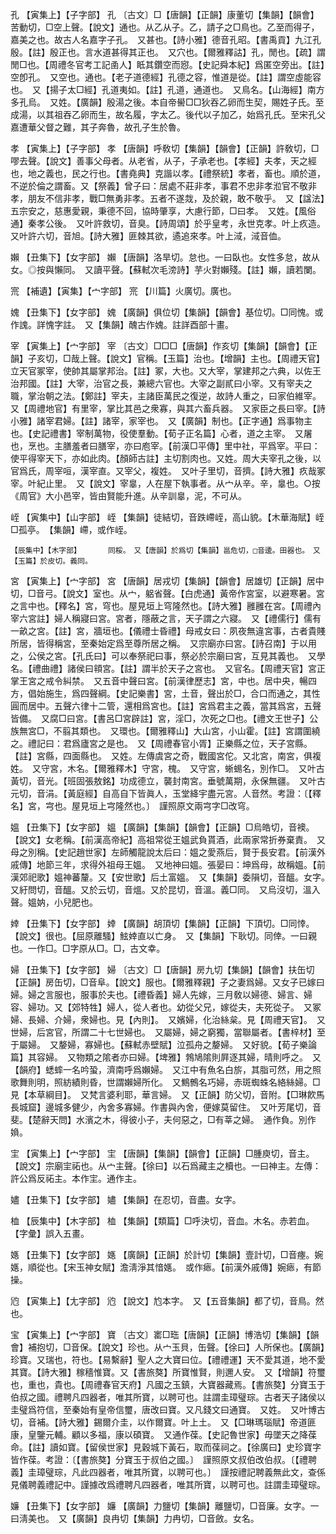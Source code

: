 <!-- { "loadSidebar": true } -->
孔	【寅集上】【子字部】	孔	〔古文〕□【唐韻】【正韻】康董切【集韻】【韻會】苦動切，□空上聲。【說文】通也。从乙从子。乙，請子之□鳥也。乙至而得子，嘉美之也。故古人名嘉字子孔。　又甚也。【詩小雅】德音孔昭。【書禹貢】九江孔殷。【註】殷正也。言水道甚得其正也。　又穴也。【爾雅釋詁】孔，閒也。【疏】謂閒□也。【周禮冬官考工記圅人】眡其鑽空而惌。【史記舜本紀】爲匿空旁出。【註】空卽孔。　又空也。通也。【老子道德經】孔德之容，惟道是從。【註】謂空虛能容也。　又【揚子太□經】孔道夷如。【註】孔道，通道也。　又鳥名。【山海經】南方多孔烏。　又姓。【廣韻】殷湯之後。本自帝嚳□□狄吞乙卵而生契，賜姓子氏。至成湯，以其祖吞乙卵而生，故名履，字太乙。後代以子加乙，始爲孔氏。至宋孔父嘉遭華父督之難，其子奔魯，故孔子生於魯。

孝	【寅集上】【子字部】	孝	【唐韻】呼敎切【集韻】【韻會】【正韻】許敎切，□嘐去聲。【說文】善事父母者。从老省，从子，子承老也。【孝經】夫孝，天之經也，地之義也，民之行也。【書堯典】克諧以孝。【禮祭統】孝者，畜也。順於道，不逆於倫之謂畜。又【祭義】曾子曰：居處不莊非孝，事君不忠非孝涖官不敬非孝，朋友不信非孝，戰□無勇非孝。五者不遂烖，及於親，敢不敬乎。　又【諡法】五宗安之，慈惠愛親，秉德不回，協時肇享，大慮行節，□曰孝。　又姓。【風俗通】秦孝公後。　又叶許救切，音臭。【詩周頌】於乎皇考，永世克孝。叶上疚造。　又叶許六切，音旭。【詩大雅】匪棘其欲，遹追來孝。叶上淢，淢音侐。

嬾	【丑集下】【女字部】	嬾	【唐韻】洛旱切。怠也。一曰臥也。女性多怠，故从女。◎按與懶同。　又讀平聲。【蘇軾次毛滂詩】芋火對嬾殘。【註】嬾，讀若闌。

宺	【補遺】【寅集】【宀字部】	宺	【川篇】火廣切。廣也。

媿	【丑集下】【女字部】	媿	【廣韻】俱位切【集韻】【韻會】基位切。□同愧。或作謉。詳愧字註。　又【集韻】醜古作媿。註詳酉部十畫。

宰	【寅集上】【宀字部】	宰	〔古文〕□□□【唐韻】作亥切【集韻】【韻會】【正韻】子亥切，□哉上聲。【說文】官稱。【玉篇】治也。【增韻】主也。【周禮天官】立天官冢宰，使帥其屬掌邦治。【註】冢，大也。又大宰，掌建邦之六典，以佐王治邦國。【註】大宰，治官之長，兼總六官也。大宰之副貳曰小宰。又有宰夫之職，掌治朝之法。【鄭註】宰夫，主諸臣萬民之復逆，故詩人重之，曰家伯維宰。　又【周禮地官】有里宰，掌比其邑之衆寡，與其六畜兵器。　又家臣之長曰宰。【詩小雅】諸宰君婦。【註】諸宰，家宰也。　又【廣韻】制也。【正字通】爲事物主也。【史記禮書】宰制萬物，役使羣動。【荀子正名篇】心者，道之主宰。　又屠也，烹也。主膳羞者曰膳宰，亦曰庖宰。【前漢□平傳】里中社，平爲宰。平曰：使平得宰天下，亦如此肉。【顏師古註】主切割肉也。又姓。周大夫宰孔之後，以官爲氏，周宰咺，漢宰直。又宰父，複姓。　又叶子里切，音擠。【詩大雅】疚哉冢宰。叶紀止里。　又【說文】宰辠，人在屋下執事者。从宀从辛。辛，辠也。○按《周官》大小邑宰，皆由賢能升進。从辛訓辠，泥，不可从。

峌	【寅集中】【山字部】	峌	【集韻】徒結切，音跌嵽峌，高山貌。【木華海賦】峌□孤亭。　【集韻】嵽，或作峌。

	【辰集中】【木字部】		同桵。　又【唐韻】於爲切【集韻】邕危切，□音逶。田器也。　又【玉篇】於皮切。義同。

宮	【寅集上】【宀字部】	宮	【唐韻】居戎切【集韻】【韻會】居雄切【正韻】居中切，□音弓。【說文】室也。从宀，躳省聲。【白虎通】黃帝作宮室，以避寒暑。宮之言中也。【釋名】宮，穹也。屋見垣上穹隆然也。【詩大雅】雝雝在宮。【周禮內宰六宮註】婦人稱寢曰宮。宮者，隱蔽之言，天子謂之六寢。　又【禮儒行】儒有一畝之宮。【註】宮，牆垣也。【儀禮士昏禮】母戒女曰：夙夜無違宮事，古者貴賤所居，皆得稱宮，至秦始定爲至尊所居之稱。　又宗廟亦曰宮。【詩召南】于以用之，公侯之宮。【孔氏曰】可以奉祭祀曰事，祭必於宗廟曰宮，互見其義也。　又學名。【禮曲禮】諸侯曰頖宮。【註】謂半於天子之宮也。　又官名。【周禮天官】宮正掌王宮之戒令糾禁。　又五音中聲曰宮。【前漢律歷志】宮，中也。居中央，暢四方，倡始施生，爲四聲綱。【史記樂書】宮，土音，聲出於□，合口而通之，其性圓而居中。五聲六律十二管，還相爲宮也。【註】宮爲君主之義，當其爲宮，五聲皆備。　又腐□曰宮。【書呂□宮辟註】宮，淫□，次死之□也。【禮文王世子】公族無宮□，不翦其類也。　又環也。【爾雅釋山】大山宮，小山霍。【註】宮謂圍繞之。禮記曰：君爲廬宮之是也。　又【周禮春官小胥】正樂縣之位，天子宮縣。【註】宮縣，四面縣也。　又姓。左傳虞宮之奇，戰國宮佗。又北宮，南宮，俱複姓。　又守宮，木名。【爾雅釋木】守宮，槐。　又守宮，蜥蜴名，別作□。　又叶古黃切，音光。【班固張敖銘】功成德立，襲封南宮。垂號萬期，永保無疆。　又叶古元切，音涓。【黃庭經】自高自下皆眞人，玉堂絳宇盡元宮。人音然。考證：〔【釋名】宮，宆也。屋見垣上宆隆然也。〕　謹照原文兩宆字□改穹。 

媼	【丑集下】【女字部】	媼	【廣韻】【集韻】【韻會】【正韻】□烏皓切，音襖。【說文】女老稱。【前漢高帝紀】高祖常從王媼武負貰酒，此兩家常折券棄責。　又母之別稱。【史記趙世家】左師觸龍說太后曰：媼之愛燕后，賢于長安君。【前漢外戚傳】地節三年，求得外祖母王媼。　又地神曰媼。張晏曰：坤爲母，故稱媼。【前漢郊祀歌】媼神蕃釐。又【安世歌】后土富媼。　又【集韻】委隕切，音醞。女字。　又紆問切，音醞。又於云切，音熅。又於昆切，音溫。義□同。　又烏沒切，溫入聲。媼妠，小兒肥也。

婞	【丑集下】【女字部】	婞	【廣韻】胡頂切【集韻】【正韻】下頂切。□同悻。【說文】很也。【屈原離騷】鮌婞直以亡身。　又【集韻】下耿切。同倖。一曰親也。一作□。□字原从□。□，古文幸。

婦	【丑集下】【女字部】	婦	〔古文〕□【唐韻】房九切【集韻】【韻會】扶缶切【正韻】房缶切，□音阜。【說文】服也。【爾雅釋親】子之妻爲婦。又女子已嫁曰婦。婦之言服也，服事於夫也。【禮昏義】婦人先嫁，三月敎以婦德、婦言、婦容、婦功。又【郊特牲】婦人，從人者也。幼從父兄，嫁從夫，夫死從子。　又冢婦、長婦、介婦，衆婦也。見【內則】。　又嬪婦，化治絲枲。見【周禮天官】。　又世婦，后宮官，所謂二十七世婦也。　又屬婦，婦之窮獨，當聯屬者。【書梓材】至于屬婦。　又嫠婦，寡婦也。【蘇軾赤壁賦】泣孤舟之嫠婦。　又好貌。【荀子樂論篇】其容婦。　又物類之隂者亦曰婦。【埤雅】鵓鳩隂則屛逐其婦，晴則呼之。　又【韻府】蟋蟀一名吟蛩，濟南呼爲嬾婦。　又江中有魚名白旂，其脂可然，用之照歌舞則明，照紡績則昏，世謂嬾婦所化。　又鷦鷯名巧婦，赤斑蜘蛛名絡絲婦。□見【本草綱目】。　又梵言婆利耶，華言婦。　又【正韻】防父切，音附。【□琳飮馬長城窟】邊城多健少，內舍多寡婦。作書與內舍，便嫁莫留住。　又叶芳尾切，音斐。【楚辭天問】水濱之木，得彼小子，夫何惡之，□有莘之婦。　通作負。別作媍。

宔	【寅集上】【宀字部】	宔	【唐韻】【集韻】【韻會】【正韻】□腫庾切，音主。【說文】宗廟宔祏也。从宀主聲。【徐曰】以石爲藏主之櫝也。一曰神主。左傳：許公爲反祏主。本作宔。通作主。

嬧	【丑集下】【女字部】	嬧	【集韻】在忍切，音盡。女字。

桖	【辰集中】【木字部】	桖	【集韻】【類篇】□呼決切，音血。木名。赤若血。【字彙】誤入五畫。

嫕	【丑集下】【女字部】	嫕	【廣韻】【正韻】於計切【集韻】壹計切，□音瘞。婉嫕，順從也。【宋玉神女賦】澹淸淨其愔嫕。　或作瘱。【前漢外戚傳】婉瘱，有節操。

尦	【寅集上】【尢字部】	尦	【說文】尥本字。　又【五音集韻】都了切，音鳥。然也。

宝	【寅集上】【宀字部】	寶	〔古文〕寚□珤【唐韻】【正韻】博浩切【集韻】【韻會】補抱切，□音保。【說文】珍也。从宀玉貝，缶聲。【徐曰】人所保也。【廣韻】珍寶。又瑞也，符也。【易繫辭】聖人之大寶曰位。【禮禮運】天不愛其道，地不愛其寶。【詩大雅】稼穡惟寶。又【書旅獒】所寶惟賢，則邇人安。　又【增韻】符璽也，重也，貴也。【周禮春官天府】凡國之玉鎮，大寶器藏焉。【書旅獒】分寶玉于伯叔之國。禮聘凡四器者，唯其所寶，以聘可也。註謂圭璋璧琮。古者天子諸侯以圭璧爲符信，至秦始有皇帝信璽，唐改曰寶。又凡錢文曰通寶。　又姓。　又叶博古切，音補。【詩大雅】錫爾介圭，以作爾寶。叶上土。　又【□琳瑪瑙賦】帝道匪康，皇鑒元輔。顧以多福，康以碩寶。　又通作葆。【史記魯世家】毋墜天之降葆命。【註】讀如寶。【留侯世家】見穀城下黃石，取而葆祠之。【徐廣曰】史珍寶字皆作葆。考證：〔【書旅獒】分寶玉于叔伯之國。〕　謹照原文叔伯改伯叔。〔【禮聘義】圭璋璧琮，凡此四器者，唯其所寶，以聘可也。〕　謹按禮記聘義無此文，查係見儀聘義禮記中。謹據改爲禮聘凡四器者，唯其所寶，以聘可也。註謂圭璋璧琮。  

嬚	【丑集下】【女字部】	嬚	【廣韻】力鹽切【集韻】離鹽切，□音廉。女字。一曰淸美也。　又【廣韻】良冉切【集韻】力冉切，□音斂。女名。

